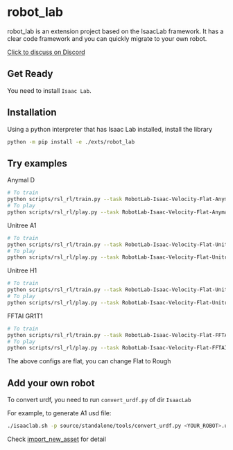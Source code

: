 # robot_lab

robot_lab is an extension project based on the IsaacLab framework. It has a clear code framework and you can quickly migrate to your own robot.

[Click to discuss on Discord](https://discord.gg/vmVjkhVugU)

## Get Ready

You need to install `Isaac Lab`.

## Installation

Using a python interpreter that has Isaac Lab installed, install the library

```bash
python -m pip install -e ./exts/robot_lab
```

## Try examples

Anymal D

```bash
# To train
python scripts/rsl_rl/train.py --task RobotLab-Isaac-Velocity-Flat-Anymal-D-v0 --headless
# To play
python scripts/rsl_rl/play.py --task RobotLab-Isaac-Velocity-Flat-Anymal-D-Play-v0
```

Unitree A1

```bash
# To train
python scripts/rsl_rl/train.py --task RobotLab-Isaac-Velocity-Flat-Unitree-A1-v0 --headless
# To play
python scripts/rsl_rl/play.py --task RobotLab-Isaac-Velocity-Flat-Unitree-A1-Play-v0
```

Unitree H1

```bash
# To train
python scripts/rsl_rl/train.py --task RobotLab-Isaac-Velocity-Flat-Unitree-H1-v0 --headless
# To play
python scripts/rsl_rl/play.py --task RobotLab-Isaac-Velocity-Flat-Unitree-H1-Play-v0
```

FFTAI GR1T1

```bash
# To train
python scripts/rsl_rl/train.py --task RobotLab-Isaac-Velocity-Flat-FFTAI-GR1T1-v0 --headless
# To play
python scripts/rsl_rl/play.py --task RobotLab-Isaac-Velocity-Flat-FFTAI-GR1T1-Play-v0
```

The above configs are flat, you can change Flat to Rough

## Add your own robot

To convert urdf, you need to run `convert_urdf.py` of dir `IsaacLab`

For example, to generate A1 usd file:

```bash
./isaaclab.sh -p source/standalone/tools/convert_urdf.py <YOUR_ROBOT>.urdf source/extensions/omni.isaac.lab_assets/data/Robots/<YOUR_ROBOT>/<YOUR_ROBOT>.usd --merge-join
```

Check [import_new_asset](https://docs.robotsfan.com/isaaclab/source/how-to/import_new_asset.html) for detail
